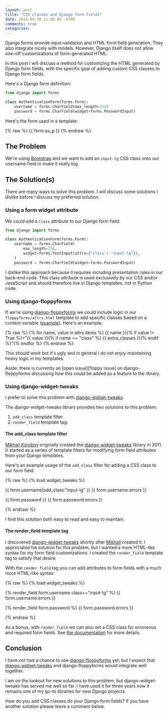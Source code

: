 ```yaml
---
layout: post
title: "CSS classes and Django form fields"
date: 2014-09-30 11:00:00 -0700
comments: true
categories: 
---
```


Django forms provide input validation and HTML form field generation.  They also integrate nicely with models.  However, Django itself does not allow one-off customizations of form-generated HTML.

In this post I will discuss a method for customizing the HTML generated by Django form fields, with the specific goal of adding custom CSS classes to Django form fields.

Here's a Django form definition:

```python
from django import forms

class AuthenticationForm(forms.Form):
    username = forms.CharField(max_length=254)
    password = forms.CharField(widget=forms.PasswordInput)
```

Here's the form used in a template:

{% raw %}
    {{ form.as_p }}
{% endraw %}

## The Problem

We're using [Bootstrap][] and we want to add an `input-lg` CSS class onto our username field to make it really big.


## The Solution(s)

There are many ways to solve this problem.  I will discuss some solutions I dislike before I discuss my preferred solution.

### Using a form widget attribute

We could add a `class` attribute to our Django form field:

```python
from django import forms

class AuthenticationForm(forms.Form):
    username = forms.CharField(
        max_length=254,
        widget=forms.TextInput(attrs={'class': "input-lg"}),
    )
    password = forms.CharField(widget=forms.PasswordInput)
```

I dislike this approach because it requires including presentation rules in our back-end code.  This class attribute is used exclusively by our CSS and/or JavaScript and should therefore live in Django templates, not in Python code.

### Using django-floppyforms

If we're using [django-floppyforms][] we could include logic in our `floppyforms/attrs.html` template to add specific classes based on a context variable ([example][floppy attrs]).  Here's an example:

{% raw %}
    {% for name, value in attrs.items %} {{ name }}{% if value != True %}="{{ value }}{% if name == "class" %} {{ extra_classes }}{% endif %}"{% endfor %}
{% endraw %}

This should work but it's ugly and in general I do not enjoy maintaining heavy logic in my templates.

<aside>Aside: there is currently an [open issue][floppy issue] on django-floppyforms discussing how this could be added as a feature to the library.</aside>

### Using django-widget-tweaks

I prefer to solve this problem with [django-widget-tweaks][].

The django-widget-tweaks library provides two solutions to this problem:

1. `add_class` template filter
2. `render_field` template tag.

#### The add_class template filter

[Mikhail Korobov][kmike] originally created the [django-widget-tweaks][] library in 2011.  It started as a series of template filters for modifying form field attributes from your Django templates.

Here's an example usage of the `add_class` filter for adding a CSS class to our form field:

{% raw %}
    {% load widget_tweaks %}
    <p>
        {{ form.username|add_class:"input-lg" }}
        {{ form.username.errors }}
    </p>
    <p>
        {{ form.password }}
        {{ form.password.errors }}
    </p>
{% endraw %}

I find this solution both easy to read and easy to maintain.

#### The render_field template tag

I discovered [django-widget-tweaks][] shortly after [Mikhail][kmike] created it.  I appreciated his solution for this problem, but I wanted a more HTML-like syntax for my form field customizations.  I created the `render_field` template tag to satisfy that desire.

With the `render_field` tag you can add attributes to form fields with a much more HTML-like syntax:

{% raw %}
    {% load widget_tweaks %}
    <p>
        {% render_field form.username class+="input-lg" %}
        {{ form.username.errors }}
    </p>
    <p>
        {% render_field form.password %}
        {{ form.password.errors }}
    </p>
{% endraw %}

As a bonus, with `render_field` we can also set a CSS class for erroneous and required form fields.  See [the documentation][docs] for more details.

## Conclusion

I have not had a chance to use [django-floppyforms][] yet, but I expect that [django-widget-tweaks][] and django-floppyforms would integrate well together.

I am on the lookout for new solutions to this problem, but django-widget-tweaks has served me well so far.  I have used it for three years now it remains one of my go-to libraries for new Django projects.

How do you add CSS classes do your Django form fields?  If you have another solution please leave a comment below.


[docs]: https://pypi.python.org/pypi/django-widget-tweaks#render-field
[bootstrap]: http://getbootstrap.com/
[django-floppyforms]: https://django-floppyforms.readthedocs.org/
[floppy attrs]: https://github.com/grundleborg/django-floppyforms-bootstrap3/blob/9ab0261eb8ae0c939e4ad01066716e445357cb95/floppyforms_bootstrap3/templates/floppyforms/attrs.html
[floppy issue]: https://github.com/gregmuellegger/django-floppyforms/issues/99
[django-widget-tweaks]: https://pypi.python.org/pypi/django-widget-tweaks
[kmike]: http://kmike.ru/pages/about/
